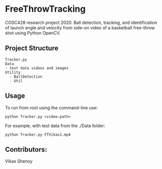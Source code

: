 # FreeThrowTracking

COSC428 research project 2020. Ball detection, tracking, and identification of launch angle and velocity from side-on video of a basketball free-throw shot using Python OpenCV.  

## Project Structure


```
Tracker.py
Data
- test data videos and images
Utility
  - BallDetection
  - Util
```

## Usage

To run from root using the command-line use:

`python Tracker.py <video-path>`

For example, with test data from the ./Data folder:

`python Tracker.py FTVikas1.mp4`

## Contributors:
Vikas Shenoy